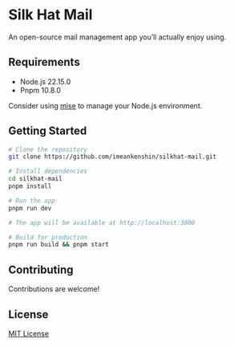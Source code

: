 # Silk Hat Mail

An open-source mail management app you’ll actually enjoy using.

## Requirements

- Node.js 22.15.0
- Pnpm 10.8.0

Consider using [mise](https://mise.jdx.dev/getting-started.html) to manage your Node.js environment.

## Getting Started

```bash
# Clone the repository
git clone https://github.com/imeankenshin/silkhat-mail.git

# Install dependencies
cd silkhat-mail
pnpm install

# Run the app
pnpm run dev

# The app will be available at http://localhost:3000

# Build for production
pnpm run build && pnpm start
```

## Contributing

Contributions are welcome!

## License

[MIT License](./LICENSE)
